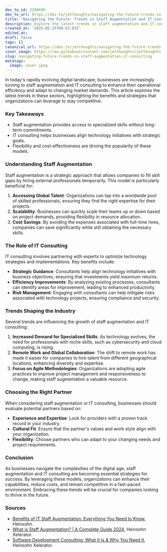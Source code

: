 ```yaml
---
dev_to_id: 2296696
dev_to_url: https://dev.to/jetthoughts/navigating-the-future-trends-in-staff-augmentation-and-it-consulting-3m43
title: 'Navigating the Future: Trends in Staff Augmentation and IT Consulting'
description: Explore the latest trends in staff augmentation and IT consulting, highlighting benefits, strategies, and key factors for success in today's digital landscape.
created_at: '2025-02-25T08:43:03Z'
edited_at:
draft: false
tags: []
canonical_url: https://dev.to/jetthoughts/navigating-the-future-trends-in-staff-augmentation-and-it-consulting-3m43
cover_image: https://raw.githubusercontent.com/jetthoughts/jetthoughts.github.io/master/content/blog/navigating-future-trends-in-staff-augmentation-it-consulting/cover.jpeg
slug: navigating-future-trends-in-staff-augmentation-it-consulting
metatags:
  image: cover.jpeg
---
```

In today's rapidly evolving digital landscape, businesses are increasingly turning to staff augmentation and IT consulting to enhance their operational efficiency and adapt to changing market demands. This article explores the latest trends in these sectors, highlighting the benefits and strategies that organizations can leverage to stay competitive.

### Key Takeaways

*   Staff augmentation provides access to specialized skills without long-term commitments.
*   IT consulting helps businesses align technology initiatives with strategic goals.
*   Flexibility and cost-effectiveness are driving the popularity of these models.

### Understanding Staff Augmentation

Staff augmentation is a strategic approach that allows companies to fill skill gaps by hiring external professionals temporarily. This model is particularly beneficial for:

1.  **Accessing Global Talent**: Organizations can tap into a worldwide pool of skilled professionals, ensuring they find the right expertise for their projects.
2.  **Scalability**: Businesses can quickly scale their teams up or down based on project demands, providing flexibility in resource allocation.
3.  **Cost Savings**: By avoiding the expenses associated with full-time hires, companies can save significantly while still obtaining the necessary skills.

### The Role of IT Consulting

IT consulting involves partnering with experts to optimize technology strategies and implementations. Key benefits include:

*   **Strategic Guidance**: Consultants help align technology initiatives with business objectives, ensuring that investments yield maximum returns.
*   **Efficiency Improvements**: By analyzing existing processes, consultants can identify areas for improvement, leading to enhanced productivity.
*   **Risk Management**: Engaging with consultants can help mitigate risks associated with technology projects, ensuring compliance and security.

### Trends Shaping the Industry

Several trends are influencing the growth of staff augmentation and IT consulting:

1.  **Increased Demand for Specialized Skills**: As technology evolves, the need for professionals with niche skills, such as cybersecurity and cloud computing, is rising.
2.  **Remote Work and Global Collaboration**: The shift to remote work has made it easier for companies to hire talent from different geographical locations, enhancing diversity and expertise.
3.  **Focus on Agile Methodologies**: Organizations are adopting agile practices to improve project management and responsiveness to change, making staff augmentation a valuable resource.

### Choosing the Right Partner

When considering staff augmentation or IT consulting, businesses should evaluate potential partners based on:

*   **Experience and Expertise**: Look for providers with a proven track record in your industry.
*   **Cultural Fit**: Ensure that the partner's values and work style align with your organization.
*   **Flexibility**: Choose partners who can adapt to your changing needs and project requirements.

### Conclusion

As businesses navigate the complexities of the digital age, staff augmentation and IT consulting are becoming essential strategies for success. By leveraging these models, organizations can enhance their capabilities, reduce costs, and remain competitive in a fast-paced environment. Embracing these trends will be crucial for companies looking to thrive in the future.

### Sources

*   [Benefits of IT Staff Augmentation: Everything You Need to Know](https://www.us.heinsohn.co/blog/benefits-of-it-staff-augmentation/), Heinsohn.
*   [What is Staff Augmentation? | A Complete Guide 2024](https://www.us.heinsohn.co/staff-augmentation/), Heinsohn Xelerator.
*   [Software Development Consulting: What It Is & Why You Need It](https://www.us.heinsohn.co/blog/software-development-consulting/), Heinsohn Xelerator.